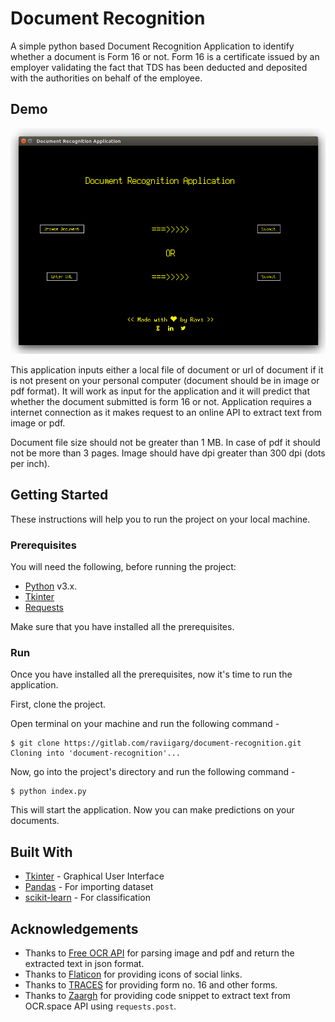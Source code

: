 # Document Recognition
A simple python based Document Recognition Application to identify whether a document is Form 16 or not. Form 16 is a certificate issued by an employer validating the fact that TDS has been deducted and deposited with the authorities on behalf of the employee.

## Demo
![user-interface](user-interface.png)

This application inputs either a local file of document or url of document if it is not present on your personal computer (document should be in image or pdf format). It will work as input for the application and it will predict that whether the document submitted is form 16 or not. Application requires a internet connection as it makes request to an online API to extract text from image or pdf. 

Document file size should not be greater than 1 MB. In case of pdf it should not be more than 3 pages. Image should have dpi greater than 300 dpi (dots per inch).

## Getting Started
These instructions will help you to run the project on your local machine.
### Prerequisites
You will need the following, before running the project:

- [Python](https://www.python.org/) v3.x.
- [Tkinter](https://docs.python.org/2/library/tkinter.html)
- [Requests](http://docs.python-requests.org)

Make sure that you have installed all the prerequisites.

### Run
Once you have installed all the prerequisites, now it's time to run the application.

First, clone the project.

Open terminal on your machine and run the following command -

```
$ git clone https://gitlab.com/raviigarg/document-recognition.git
Cloning into 'document-recognition'...
```

Now, go into the project's directory and run the following command - 

```
$ python index.py
```

This will start the application. Now you can make predictions on your documents.

## Built With
- [Tkinter](https://docs.python.org/2/library/tkinter.html) - Graphical User Interface
- [Pandas](https://pandas.pydata.org/) - For importing dataset
- [scikit-learn](https://scikit-learn.org) - For classification

## Acknowledgements
- Thanks to [Free OCR API](https://ocr.space/ocrapi) for parsing image and pdf and return the extracted text in json format.
- Thanks to [Flaticon](https://www.flaticon.com/home) for providing icons of social links.
- Thanks to [TRACES](https://contents.tdscpc.gov.in/) for providing form no. 16 and other forms. 
- Thanks to [Zaargh](https://github.com/Zaargh/ocr.space_code_example/blob/master/ocrspace_example.py) for providing code snippet to extract text from OCR.space API using `requests.post`.
